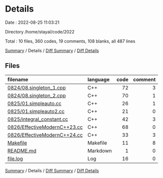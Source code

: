 # Details

Date : 2022-08-25 11:03:21

Directory /home/stayal/code/2022

Total : 10 files,  360 codes, 19 comments, 108 blanks, all 487 lines

[Summary](results.md) / Details / [Diff Summary](diff.md) / [Diff Details](diff-details.md)

## Files
| filename | language | code | comment | blank | total |
| :--- | :--- | ---: | ---: | ---: | ---: |
| [0824/08.singleton_1.cpp](/0824/08.singleton_1.cpp) | C++ | 72 | 3 | 19 | 94 |
| [0824/08.singleton_2.cpp](/0824/08.singleton_2.cpp) | C++ | 70 | 1 | 18 | 89 |
| [0825/01.simpleauto.cc](/0825/01.simpleauto.cc) | C++ | 26 | 1 | 9 | 36 |
| [0825/01.simpleauto2.cc](/0825/01.simpleauto2.cc) | C++ | 21 | 0 | 7 | 28 |
| [0825/integral_constant.cc](/0825/integral_constant.cc) | C++ | 42 | 3 | 16 | 61 |
| [0826/EffectiveModernC++23.cc](/0826/EffectiveModernC++23.cc) | C++ | 68 | 0 | 19 | 87 |
| [0826/EffectiveModernC++24.cc](/0826/EffectiveModernC++24.cc) | C++ | 33 | 3 | 13 | 49 |
| [Makefile](/Makefile) | Makefile | 11 | 8 | 5 | 24 |
| [README.md](/README.md) | Markdown | 1 | 0 | 0 | 1 |
| [file.log](/file.log) | Log | 16 | 0 | 2 | 18 |

[Summary](results.md) / Details / [Diff Summary](diff.md) / [Diff Details](diff-details.md)